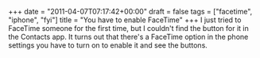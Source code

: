 +++
date = "2011-04-07T07:17:42+00:00"
draft = false
tags = ["facetime", "iphone", "fyi"]
title = "You have to enable FaceTime"
+++
I just tried to FaceTime someone for the first time, but I couldn't find the button for it in the Contacts app. It turns out that there's a FaceTime option in the phone settings you have to turn on to enable it and see the buttons.